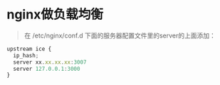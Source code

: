 # nginx做负载均衡
> 在 /etc/nginx/conf.d 下面的服务器配置文件里的server的上面添加：
```javascript
upstream ice {
  ip_hash;
  server xx.xx.xx.xx:3007
  server 127.0.0.1:3000
}
```